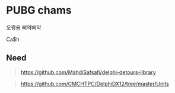 # PUBG chams

오짱용 삐약삐약

Ca$h

## Need
>https://github.com/MahdiSafsafi/delphi-detours-library

>https://github.com/CMCHTPC/DelphiDX12/tree/master/Units
